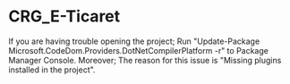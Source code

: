 # CRG_E-Ticaret
If you are having trouble opening the project; Run "Update-Package Microsoft.CodeDom.Providers.DotNetCompilerPlatform -r" to Package Manager Console.
Moreover; The reason for this issue is "Missing plugins installed in the project".
